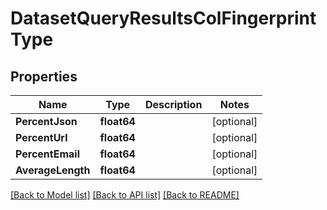 # DatasetQueryResultsColFingerprintType

## Properties
Name | Type | Description | Notes
------------ | ------------- | ------------- | -------------
**PercentJson** | **float64** |  | [optional] 
**PercentUrl** | **float64** |  | [optional] 
**PercentEmail** | **float64** |  | [optional] 
**AverageLength** | **float64** |  | [optional] 

[[Back to Model list]](../README.md#documentation-for-models) [[Back to API list]](../README.md#documentation-for-api-endpoints) [[Back to README]](../README.md)



